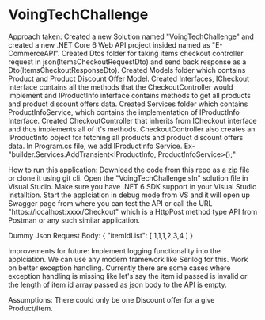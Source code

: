 # VoingTechChallenge

Approach taken:
Created a new Solution named "VoingTechChallenge" and created a new .NET Core 6 Web API project insided named as "E-CommerceAPI".
Created Dtos folder for taking items checkout controller request in json(ItemsCheckoutRequestDto) and send back response as a Dto(ItemsCheckoutResponseDto).
Created Models folder which contains Product and Product Discount Offer Model.
Created Interfaces, ICheckout interface contains all the methods that the CheckoutController would implement and IProductInfo interface contains methods to get all products and product discount offers data.
Created Services folder which contains ProductInfoService, which contains the implementation of IProductInfo Interface.
Created CheckoutController that inherits from ICheckout interface and thus implements all of it's methods. CheckoutController also creates an IProductInfo object for fetching all products and product discount offers data.
In Program.cs file, we add IProductInfo Service. Ex-"builder.Services.AddTransient<IProductInfo, ProductInfoService>();"


How to run this application:
Download the code from this repo as a zip file or clone it using git cli.
Open the "VoingTechChallenge.sln" solution file in Visual Studio. Make sure you have .NET 6 SDK support in your Visual Studio installtion.
Start the applciation in debug mode from VS and it will open up Swagger page from where you can test the API or call the URL "https://localhost:xxxx/Checkout" which is a HttpPost method type API from Postman or any such similar application.

Dummy Json Request Body:
{
  "itemIdList": [
    1,1,1,2,3,4
  ]
}


Improvements for future:
Implement logging functionality into the applciation. We can use any modern framework like Serilog for this.
Work on better exception handling. Currently there are some cases where exception handling is missing like let's say the item id passed is invalid or the length of item id array passed as json body to the API is empty.


Assumptions:
There could only be one Discount offer for a give Product/Item.
